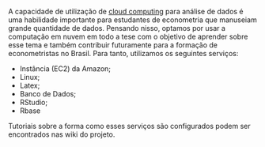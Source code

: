 A capacidade de utilização de [cloud computing](http://pt.wikipedia.org/wiki/Computa%C3%A7%C3%A3o_em_nuvem) para análise de dados é uma habilidade importante para estudantes de econometria que manuseiam grande quantidade de dados. Pensando nisso, optamos por usar a computação em nuvem em todo a tese com o objetivo de aprender sobre esse tema e também contribuir futuramente para a formação de econometristas no Brasil. Para tanto, utilizamos os seguintes serviços:

- Instância (EC2) da Amazon;
- Linux;
- Latex;
- Banco de Dados;
- RStudio;
- Rbase

Tutoriais sobre a forma como esses serviços são configurados podem ser encontrados nas wiki do projeto.
